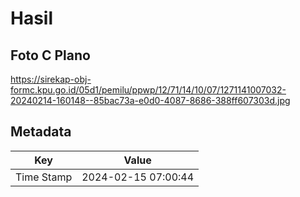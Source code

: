 # Hasil

## Foto C Plano

https://sirekap-obj-formc.kpu.go.id/05d1/pemilu/ppwp/12/71/14/10/07/1271141007032-20240214-160148--85bac73a-e0d0-4087-8686-388ff607303d.jpg


## Metadata

| Key        | Value               |
| ---------- | ------------------- |
| Time Stamp | 2024-02-15 07:00:44 |



